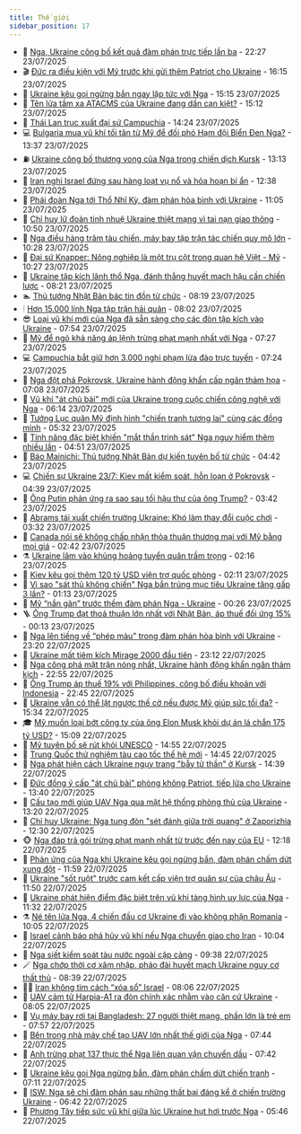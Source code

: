 ```yaml
---
title: Thế giới
sidebar_position: 17
---
```


<!-- dantri-the-gioi:START -->
- 🌋 [Nga, Ukraine công bố kết quả đàm phán trực tiếp lần ba](https://dantri.com.vn/the-gioi/nga-ukraine-cong-bo-ket-qua-dam-phan-truc-tiep-lan-ba-20250724052319920.htm) - 22:27 23/07/2025
- 🎬 [Đức ra điều kiện với Mỹ trước khi gửi thêm Patriot cho Ukraine](https://dantri.com.vn/the-gioi/duc-ra-dieu-kien-voi-my-truoc-khi-gui-them-patriot-cho-ukraine-20250723203945259.htm) - 16:15 23/07/2025
- 🧰 [Ukraine kêu gọi ngừng bắn ngay lập tức với Nga](https://dantri.com.vn/the-gioi/ukraine-keu-goi-ngung-ban-ngay-lap-tuc-voi-nga-20250723221247266.htm) - 15:15 23/07/2025
- 🌋 [Tên lửa tầm xa ATACMS của Ukraine đang dần cạn kiệt?](https://dantri.com.vn/the-gioi/ten-lua-tam-xa-atacms-cua-ukraine-dang-dan-can-kiet-20250723221115782.htm) - 15:12 23/07/2025
- 🗽 [Thái Lan trục xuất đại sứ Campuchia](https://dantri.com.vn/the-gioi/thai-lan-truc-xuat-dai-su-campuchia-20250723212035460.htm) - 14:24 23/07/2025
- 💻 [Bulgaria mua vũ khí tối tân từ Mỹ để đối phó Hạm đội Biển Đen Nga?](https://dantri.com.vn/the-gioi/bulgaria-mua-vu-khi-toi-tan-tu-my-de-doi-pho-ham-doi-bien-den-nga-20250723202558732.htm) - 13:37 23/07/2025
- ⛽️ [Ukraine công bố thương vong của Nga trong chiến dịch Kursk](https://dantri.com.vn/the-gioi/ukraine-cong-bo-thuong-vong-cua-nga-trong-chien-dich-kursk-20250723200553047.htm) - 13:13 23/07/2025
- 🤩 [Iran nghi Israel đứng sau hàng loạt vụ nổ và hỏa hoạn bí ẩn](https://dantri.com.vn/the-gioi/iran-nghi-israel-dung-sau-hang-loat-vu-no-va-hoa-hoan-bi-an-20250723161011563.htm) - 12:38 23/07/2025
- 🧐 [Phái đoàn Nga tới Thổ Nhĩ Kỳ, đàm phán hòa bình với Ukraine](https://dantri.com.vn/the-gioi/phai-doan-nga-toi-tho-nhi-ky-dam-phan-hoa-binh-voi-ukraine-20250723172628291.htm) - 11:05 23/07/2025
- 🎊 [Chỉ huy lữ đoàn tinh nhuệ Ukraine thiệt mạng vì tai nạn giao thông](https://dantri.com.vn/the-gioi/chi-huy-lu-doan-tinh-nhue-ukraine-thiet-mang-vi-tai-nan-giao-thong-20250723175002283.htm) - 10:50 23/07/2025
- 📝 [Nga điều hàng trăm tàu chiến, máy bay tập trận tác chiến quy mô lớn](https://dantri.com.vn/the-gioi/nga-dieu-hang-tram-tau-chien-may-bay-tap-tran-tac-chien-quy-mo-lon-20250723163740200.htm) - 10:28 23/07/2025
- 🤡 [Đại sứ Knapper: Nông nghiệp là một trụ cột trong quan hệ Việt - Mỹ](https://dantri.com.vn/the-gioi/dai-su-knapper-nong-nghiep-la-mot-tru-cot-trong-quan-he-viet-my-20250723164755571.htm) - 10:27 23/07/2025
- 🥷 [Ukraine tập kích lãnh thổ Nga, đánh thẳng huyết mạch hậu cần chiến lược](https://dantri.com.vn/the-gioi/ukraine-tap-kich-lanh-tho-nga-danh-thang-huyet-mach-hau-can-chien-luoc-20250723144425592.htm) - 08:21 23/07/2025
- 🏊 [Thủ tướng Nhật Bản bác tin đồn từ chức](https://dantri.com.vn/the-gioi/thu-tuong-nhat-ban-bac-tin-don-tu-chuc-20250723151456824.htm) - 08:19 23/07/2025
- 🕯 [Hơn 15.000 lính Nga tập trận hải quân](https://dantri.com.vn/the-gioi/hon-15000-linh-nga-tap-tran-hai-quan-20250723143502988.htm) - 08:02 23/07/2025
- 😎 [Loại vũ khí mới của Nga đã sẵn sàng cho các đòn tập kích vào Ukraine](https://dantri.com.vn/the-gioi/loai-vu-khi-moi-cua-nga-da-san-sang-cho-cac-don-tap-kich-vao-ukraine-20250723115912757.htm) - 07:54 23/07/2025
- 🌈 [Mỹ để ngỏ khả năng áp lệnh trừng phạt mạnh nhất với Nga](https://dantri.com.vn/the-gioi/my-de-ngo-kha-nang-ap-lenh-trung-phat-manh-nhat-voi-nga-20250723133753406.htm) - 07:27 23/07/2025
- 💻 [Campuchia bắt giữ hơn 3.000 nghi phạm lừa đảo trực tuyến](https://dantri.com.vn/the-gioi/campuchia-bat-giu-hon-3000-nghi-pham-lua-dao-truc-tuyen-20250723140638514.htm) - 07:24 23/07/2025
- 🤖 [Nga đột phá Pokrovsk, Ukraine hành động khẩn cấp ngăn thảm họa](https://dantri.com.vn/the-gioi/nga-dot-pha-pokrovsk-ukraine-hanh-dong-khan-cap-ngan-tham-hoa-20250723131150533.htm) - 07:08 23/07/2025
- 🦏 [Vũ khí &quot;át chủ bài&quot; mới của Ukraine trong cuộc chiến công nghệ với Nga](https://dantri.com.vn/the-gioi/vu-khi-at-chu-bai-moi-cua-ukraine-trong-cuoc-chien-cong-nghe-voi-nga-20250723125649430.htm) - 06:14 23/07/2025
- 🌁 [Tướng Lục quân Mỹ định hình &quot;chiến tranh tương lai&quot; cùng các đồng minh](https://dantri.com.vn/the-gioi/tuong-luc-quan-my-dinh-hinh-chien-tranh-tuong-lai-cung-cac-dong-minh-20250723100404459.htm) - 05:32 23/07/2025
- 🐘 [Tính năng đặc biệt khiến &quot;mắt thần trinh sát&quot; Nga nguy hiểm thêm nhiều lần](https://dantri.com.vn/the-gioi/tinh-nang-dac-biet-khien-mat-than-trinh-sat-nga-nguy-hiem-them-nhieu-lan-20250723113100689.htm) - 04:51 23/07/2025
- 🥷 [Báo Mainichi: Thủ tướng Nhật Bản dự kiến tuyên bố từ chức](https://dantri.com.vn/the-gioi/bao-mainichi-thu-tuong-nhat-ban-du-kien-tuyen-bo-tu-chuc-20250723111657997.htm) - 04:42 23/07/2025
- 💻 [Chiến sự Ukraine 23/7: Kiev mất kiểm soát, hỗn loạn ở Pokrovsk](https://dantri.com.vn/the-gioi/chien-su-ukraine-237-kiev-mat-kiem-soat-hon-loan-o-pokrovsk-20250723101739075.htm) - 04:39 23/07/2025
- 🎡 [Ông Putin phản ứng ra sao sau tối hậu thư của ông Trump?](https://dantri.com.vn/the-gioi/ong-putin-phan-ung-ra-sao-sau-toi-hau-thu-cua-ong-trump-20250723101129520.htm) - 03:42 23/07/2025
- 🧰 [Abrams tái xuất chiến trường Ukraine: Khó làm thay đổi cuộc chơi](https://dantri.com.vn/the-gioi/abrams-tai-xuat-chien-truong-ukraine-kho-lam-thay-doi-cuoc-choi-20250723102137645.htm) - 03:32 23/07/2025
- 🥸 [Canada nói sẽ không chấp nhận thỏa thuận thương mại với Mỹ bằng mọi giá](https://dantri.com.vn/the-gioi/canada-noi-se-khong-chap-nhan-thoa-thuan-thuong-mai-voi-my-bang-moi-gia-20250723093605992.htm) - 02:42 23/07/2025
- ⚗️ [Ukraine lâm vào khủng hoảng tuyển quân trầm trọng](https://dantri.com.vn/the-gioi/ukraine-lam-vao-khung-hoang-tuyen-quan-tram-trong-20250723091612153.htm) - 02:16 23/07/2025
- 🌮 [Kiev kêu gọi thêm 120 tỷ USD viện trợ quốc phòng](https://dantri.com.vn/the-gioi/kiev-keu-goi-them-120-ty-usd-vien-tro-quoc-phong-20250723091143451.htm) - 02:11 23/07/2025
- 🎃 [Vì sao &quot;sát thủ không chiến&quot; Nga bắn trúng mục tiêu Ukraine tăng gấp 3 lần?](https://dantri.com.vn/the-gioi/vi-sao-sat-thu-khong-chien-nga-ban-trung-muc-tieu-ukraine-tang-gap-3-lan-20250723081009629.htm) - 01:13 23/07/2025
- 💫 [Mỹ “nắn gân” trước thềm đàm phán Nga - Ukraine](https://dantri.com.vn/the-gioi/my-nan-gan-truoc-them-dam-phan-nga-ukraine-20250723064640416.htm) - 00:26 23/07/2025
- 🪜 [Ông Trump đạt thoả thuận lớn nhất với Nhật Bản, áp thuế đối ứng 15%](https://dantri.com.vn/the-gioi/ong-trump-dat-thoa-thuan-lon-nhat-voi-nhat-ban-ap-thue-doi-ung-15-20250723070316352.htm) - 00:13 23/07/2025
- 🌋 [Nga lên tiếng về “phép màu” trong đàm phán hòa bình với Ukraine](https://dantri.com.vn/the-gioi/nga-len-tieng-ve-phep-mau-trong-dam-phan-hoa-binh-voi-ukraine-20250723061155370.htm) - 23:20 22/07/2025
- 🦏 [Ukraine mất tiêm kích Mirage 2000 đầu tiên](https://dantri.com.vn/the-gioi/ukraine-mat-tiem-kich-mirage-2000-dau-tien-20250723060609227.htm) - 23:12 22/07/2025
- 👀 [Nga công phá mặt trận nóng nhất, Ukraine hành động khẩn ngăn thảm kịch](https://dantri.com.vn/the-gioi/nga-cong-pha-mat-tran-nong-nhat-ukraine-hanh-dong-khan-ngan-tham-kich-20250723055006085.htm) - 22:55 22/07/2025
- 🧰 [Ông Trump áp thuế 19% với Philippines, công bố điều khoản với Indonesia](https://dantri.com.vn/the-gioi/ong-trump-ap-thue-19-voi-philippines-cong-bo-dieu-khoan-voi-indonesia-20250723053058518.htm) - 22:45 22/07/2025
- 🚀 [Ukraine vẫn có thể lật ngược thế cờ nếu được Mỹ giúp sức tối đa?](https://dantri.com.vn/the-gioi/ukraine-van-co-the-lat-nguoc-the-co-neu-duoc-my-giup-suc-toi-da-20250722060629906.htm) - 15:34 22/07/2025
- 🎓 [Mỹ muốn loại bớt công ty của ông Elon Musk khỏi dự án lá chắn 175 tỷ USD?](https://dantri.com.vn/the-gioi/my-muon-loai-bot-cong-ty-cua-ong-elon-musk-khoi-du-an-la-chan-175-ty-usd-20250722215719146.htm) - 15:09 22/07/2025
- 🥸 [Mỹ tuyên bố sẽ rút khỏi UNESCO](https://dantri.com.vn/the-gioi/my-tuyen-bo-se-rut-khoi-unesco-20250722215433072.htm) - 14:55 22/07/2025
- 🦅 [Trung Quốc thử nghiệm tàu cao tốc thế hệ mới](https://dantri.com.vn/the-gioi/trung-quoc-thu-nghiem-tau-cao-toc-the-he-moi-20250722214439815.htm) - 14:45 22/07/2025
- 🤭 [Nga phát hiện cách Ukraine ngụy trang &quot;bẫy tử thần&quot; ở Kursk](https://dantri.com.vn/the-gioi/nga-phat-hien-cach-ukraine-nguy-trang-bay-tu-than-o-kursk-20250722212325930.htm) - 14:39 22/07/2025
- 🤖 [Đức đồng ý cấp &quot;át chủ bài&quot; phòng không Patriot, tiếp lửa cho Ukraine](https://dantri.com.vn/the-gioi/duc-dong-y-cap-at-chu-bai-phong-khong-patriot-tiep-lua-cho-ukraine-20250722184528264.htm) - 13:40 22/07/2025
- 🐲 [Cấu tạo mới giúp UAV Nga qua mặt hệ thống phòng thủ của Ukraine](https://dantri.com.vn/the-gioi/cau-tao-moi-giup-uav-nga-qua-mat-he-thong-phong-thu-cua-ukraine-20250722200847237.htm) - 13:20 22/07/2025
- 🫣 [Chỉ huy Ukraine: Nga tung đòn &quot;sét đánh giữa trời quang&quot; ở Zaporizhia](https://dantri.com.vn/the-gioi/chi-huy-ukraine-nga-tung-don-set-danh-giua-troi-quang-o-zaporizhia-20250722142927605.htm) - 12:30 22/07/2025
- 🐵 [Nga đáp trả gói trừng phạt mạnh nhất từ trước đến nay của EU](https://dantri.com.vn/the-gioi/nga-dap-tra-goi-trung-phat-manh-nhat-tu-truoc-den-nay-cua-eu-20250722183600765.htm) - 12:18 22/07/2025
- 🫶 [Phản ứng của Nga khi Ukraine kêu gọi ngừng bắn, đàm phán chấm dứt xung đột](https://dantri.com.vn/the-gioi/phan-ung-cua-nga-khi-ukraine-keu-goi-ngung-ban-dam-phan-cham-dut-xung-dot-20250722182748202.htm) - 11:59 22/07/2025
- 💃 [Ukraine &quot;sốt ruột&quot; trước cam kết cấp viện trợ quân sự của châu Âu](https://dantri.com.vn/the-gioi/ukraine-sot-ruot-truoc-cam-ket-cap-vien-tro-quan-su-cua-chau-au-20250722171316973.htm) - 11:50 22/07/2025
- 💫 [Ukraine phát hiện điểm đặc biệt trên vũ khí tàng hình uy lực của Nga](https://dantri.com.vn/the-gioi/ukraine-phat-hien-diem-dac-biet-tren-vu-khi-tang-hinh-uy-luc-cua-nga-20250722174409965.htm) - 11:32 22/07/2025
- ⚗️ [Né tên lửa Nga, 4 chiến đấu cơ Ukraine đi vào không phận Romania](https://dantri.com.vn/the-gioi/ne-ten-lua-nga-4-chien-dau-co-ukraine-di-vao-khong-phan-romania-20250722164801012.htm) - 10:05 22/07/2025
- 🥷 [Israel cảnh báo phá hủy vũ khí nếu Nga chuyển giao cho Iran](https://dantri.com.vn/the-gioi/israel-canh-bao-pha-huy-vu-khi-neu-nga-chuyen-giao-cho-iran-20250722170313667.htm) - 10:04 22/07/2025
- 🥸 [Nga siết kiểm soát tàu nước ngoài cập cảng](https://dantri.com.vn/the-gioi/nga-siet-kiem-soat-tau-nuoc-ngoai-cap-cang-20250722163212655.htm) - 09:38 22/07/2025
- 🪄 [Nga chớp thời cơ xâm nhập, pháo đài huyết mạch Ukraine nguy cơ thất thủ](https://dantri.com.vn/the-gioi/nga-chop-thoi-co-xam-nhap-phao-dai-huyet-mach-ukraine-nguy-co-that-thu-20250722144949662.htm) - 08:39 22/07/2025
- 🧑‍💻 [Iran không tìm cách “xóa sổ” Israel](https://dantri.com.vn/the-gioi/iran-khong-tim-cach-xoa-so-israel-20250722150521484.htm) - 08:06 22/07/2025
- 🤭 [UAV cảm tử Harpia-A1 ra đòn chính xác nhằm vào căn cứ Ukraine](https://dantri.com.vn/the-gioi/uav-cam-tu-harpia-a1-ra-don-chinh-xac-nham-vao-can-cu-ukraine-20250722150314308.htm) - 08:05 22/07/2025
- 🗽 [Vụ máy bay rơi tại Bangladesh: 27 người thiệt mạng, phần lớn là trẻ em](https://dantri.com.vn/the-gioi/vu-may-bay-roi-tai-bangladesh-27-nguoi-thiet-mang-phan-lon-la-tre-em-20250722145635710.htm) - 07:57 22/07/2025
- 🤖 [Bên trong nhà máy chế tạo UAV lớn nhất thế giới của Nga](https://dantri.com.vn/the-gioi/ben-trong-nha-may-che-tao-uav-lon-nhat-the-gioi-cua-nga-20250722143325040.htm) - 07:44 22/07/2025
- 🌈 [Anh trừng phạt 137 thực thể Nga liên quan vận chuyển dầu](https://dantri.com.vn/the-gioi/anh-trung-phat-137-thuc-the-nga-lien-quan-van-chuyen-dau-20250722144236000.htm) - 07:42 22/07/2025
- 🤩 [Ukraine kêu gọi Nga ngừng bắn, đàm phán chấm dứt chiến tranh](https://dantri.com.vn/the-gioi/ukraine-keu-goi-nga-ngung-ban-dam-phan-cham-dut-chien-tranh-20250722140735419.htm) - 07:11 22/07/2025
- 🤗 [ISW: Nga sẽ chỉ đàm phán sau những thất bại đáng kể ở chiến trường Ukraine](https://dantri.com.vn/the-gioi/isw-nga-se-chi-dam-phan-sau-nhung-that-bai-dang-ke-o-chien-truong-ukraine-20250722114613004.htm) - 06:42 22/07/2025
- 🙉 [Phương Tây tiếp sức vũ khí giữa lúc Ukraine hụt hơi trước Nga](https://dantri.com.vn/the-gioi/phuong-tay-tiep-suc-vu-khi-giua-luc-ukraine-hut-hoi-truoc-nga-20250722114422683.htm) - 05:46 22/07/2025<!-- dantri-the-gioi:END -->
